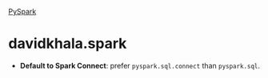 [PySpark](https://github.com/davidkhala/spark/wiki/pyspark)
# davidkhala.spark
- **Default to Spark Connect**: prefer `pyspark.sql.connect` than `pyspark.sql`. 


